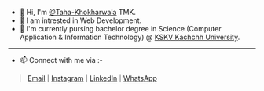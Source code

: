 - 👋 Hi, I'm [@Taha-Khokharwala](https://github.com/Taha-Khokharwala) TMK.
- 👀 I am intrested in Web Development. 
- 🌱 I'm currently pursing bachelor degree in Science (Computer Application & Information Technology) @ [KSKV Kachchh University](https://kskvku.digitaluniversity.ac/).
---------------------------------------
- 📫 Connect with me via :-
 >  [Email](mailto:tahakhokhar5253@gmail.com) | 
    [Instagram](https://www.instagram.com/taha_khokhar_52/) | 
    [LinkedIn](https://www.linkedin.com/in/taha-khokharwala-476b56249/) |
    [WhatsApp](https://wa.me/+918487930052)
